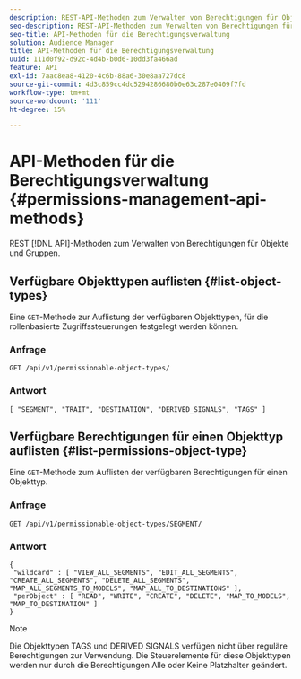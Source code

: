 ```yaml
---
description: REST-API-Methoden zum Verwalten von Berechtigungen für Objekte und Gruppen.
seo-description: REST-API-Methoden zum Verwalten von Berechtigungen für Objekte und Gruppen.
seo-title: API-Methoden für die Berechtigungsverwaltung
solution: Audience Manager
title: API-Methoden für die Berechtigungsverwaltung
uuid: 111d0f92-d92c-4d4b-b0d6-10dd3fa466ad
feature: API
exl-id: 7aac8ea8-4120-4c6b-88a6-30e8aa727dc8
source-git-commit: 4d3c859cc4dc5294286680b0e63c287e0409f7fd
workflow-type: tm+mt
source-wordcount: '111'
ht-degree: 15%

---
```


# API-Methoden für die Berechtigungsverwaltung {#permissions-management-api-methods}

REST [!DNL API]-Methoden zum Verwalten von Berechtigungen für Objekte und Gruppen.

<!-- c_rest_api_perm_man.xml -->

## Verfügbare Objekttypen auflisten {#list-object-types}

Eine `GET`-Methode zur Auflistung der verfügbaren Objekttypen, für die rollenbasierte Zugriffssteuerungen festgelegt werden können.

<!-- r_rest_api_perm_list.xml -->

### Anfrage

`GET /api/v1/permissionable-object-types/`

### Antwort

```
[ "SEGMENT", "TRAIT", "DESTINATION", "DERIVED_SIGNALS", "TAGS" ]
```

## Verfügbare Berechtigungen für einen Objekttyp auflisten {#list-permissions-object-type}

Eine `GET`-Methode zum Auflisten der verfügbaren Berechtigungen für einen Objekttyp.

<!-- r_rest_api_perm_list_perms.xml -->

### Anfrage

`GET /api/v1/permissionable-object-types/SEGMENT/`

### Antwort

```
{ 
 "wildcard" : [ "VIEW_ALL_SEGMENTS", "EDIT_ALL_SEGMENTS", "CREATE_ALL_SEGMENTS", "DELETE_ALL_SEGMENTS", "MAP_ALL_SEGMENTS_TO_MODELS", "MAP_ALL_TO_DESTINATIONS" ], 
 "perObject" : [ "READ", "WRITE", "CREATE", "DELETE", "MAP_TO_MODELS", "MAP_TO_DESTINATION" ]
}
```

>[!NOTE]
>
>Die Objekttypen TAGS und DERIVED SIGNALS verfügen nicht über reguläre Berechtigungen zur Verwendung. Die Steuerelemente für diese Objekttypen werden nur durch die Berechtigungen Alle oder Keine Platzhalter geändert.
